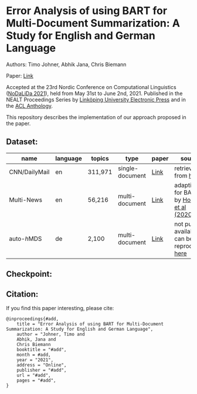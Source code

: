 # Error Analysis of using BART for Multi-Document Summarization: A Study for English and German Language

Authors: Timo Johner, Abhik Jana, Chris Biemann

Paper: [Link](Link)  

Accepted at the 23rd Nordic Conference on Computational Linguistics ([NoDaLiDa 2021](https://nodalida2021.github.io/)), held from May 31st to June 2nd, 2021. 
Published in the NEALT Proceedings Series by [Linköping University Electronic Press](Link) and in the [ACL Anthology](Link).

This repository describes the implementation of our approach proposed in the paper. 

## Dataset:

name | language | topics | type | paper | source |
-----| -------- | ------ | ----------------- | ---------------- | --------- |
 CNN/DailyMail    | en       | 311,971  |  single-document    | [Link](https://papers.nips.cc/paper/2015/file/afdec7005cc9f14302cd0474fd0f3c96-Paper.pdf)            | retrieved from [here](https://github.com/abisee/cnn-dailymail) 
 Multi-News    | en       | 56,216  |  multi-document         | [Link](https://www.aclweb.org/anthology/P19-1102.pdf)          | adaption for BART by [Hokamp et al (2020)](https://github.com/chrishokamp/dynamic-transformer-ensembles)
 auto-*h*MDS    | de       | 2,100 |  multi-document          | [Link](https://www.aclweb.org/anthology/L18-1510.pdf)          | not publicly available, can be reproduced [here](https://github.com/AIPHES/auto-hMDS)


## Checkpoint: 




## Citation:
If you find this paper interesting, please cite: 

```
@inproceedings{#add,
    title = "Error Analysis of using BART for Multi-Document Summarization: A Study for English and German Language",
    author = "Johner, Timo and
    Abhik, Jana and
    Chris Biemann
    booktitle = "#add",
    month = #add,
    year = "2021",
    address = "Online",
    publisher = "#add",
    url = "#add",
    pages = "#add",
}
```
